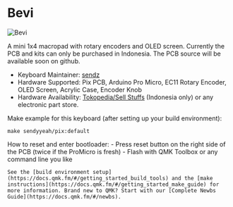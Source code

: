 # Bevi

![Bevi](https://i.imgur.com/ZcuDN6zl.jpg)

A mini 1x4 macropad with rotary encoders and OLED screen. Currently the PCB and kits can only be purchased in Indonesia. The PCB source will be available soon on github.

* Keyboard Maintainer: [sendz](https://github.com/sendz)
* Hardware Supported: Pix PCB, Arduino Pro Micro, EC11 Rotary Encoder, OLED Screen, Acrylic Case, Encoder Knob
* Hardware Availability: [Tokopedia/Sell Stuffs](https://tokopedia.com/sell-stuffs) (Indonesia only) or any electronic part store.

Make example for this keyboard (after setting up your build environment):

    make sendyyeah/pix:default

How to reset and enter bootloader:
    - Press reset button on the right side of the PCB (twice if the ProMicro is fresh)
    - Flash with QMK Toolbox or any command line you like

    See the [build environment setup](https://docs.qmk.fm/#/getting_started_build_tools) and the [make instructions](https://docs.qmk.fm/#/getting_started_make_guide) for more information. Brand new to QMK? Start with our [Complete Newbs Guide](https://docs.qmk.fm/#/newbs).
